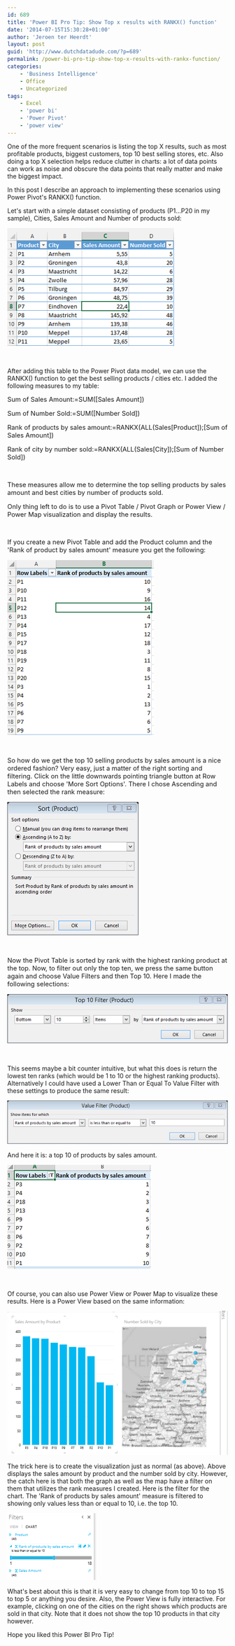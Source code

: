 ```yaml
---
id: 689
title: 'Power BI Pro Tip: Show Top x results with RANKX() function'
date: '2014-07-15T15:30:28+01:00'
author: 'Jeroen ter Heerdt'
layout: post
guid: 'http://www.dutchdatadude.com/?p=689'
permalink: /power-bi-pro-tip-show-top-x-results-with-rankx-function/
categories:
    - 'Business Intelligence'
    - Office
    - Uncategorized
tags:
    - Excel
    - 'power bi'
    - 'Power Pivot'
    - 'power view'
---
```


One of the more frequent scenarios is listing the top X results, such as most profitable products, biggest customers, top 10 best selling stores, etc. Also doing a top X selection helps reduce clutter in charts: a lot of data points can work as noise and obscure the data points that really matter and make the biggest impact.

In this post I describe an approach to implementing these scenarios using Power Pivot's RANKX() function.

Let's start with a simple dataset consisting of products (P1…P20 in my sample), Cities, Sales Amount and Number of products sold:

<img src="../wp-content/uploads/2014/06/062714_1043_PowerBIProT1.png" alt="" />

&nbsp;

After adding this table to the Power Pivot data model, we can use the RANKX() function to get the best selling products / cities etc. I added the following measures to my table:

<span style="font-size: 11pt;">Sum of Sales Amount:=SUM([Sales Amount])
</span>

<span style="font-size: 11pt;">Sum of Number Sold:=SUM([Number Sold])
</span>

<span style="font-size: 11pt;">Rank of products by sales amount:=RANKX(ALL(Sales[Product]);[Sum of Sales Amount])
</span>

<span style="font-size: 11pt;">Rank of city by number sold:=RANKX(ALL(Sales[City]);[Sum of Number Sold])
</span>

&nbsp;

<span style="font-size: 11pt;">These measures allow me to determine the top selling products by sales amount and best cities by number of products sold.
</span>

<span style="font-size: 11pt;">Only thing left to do is to use a Pivot Table / Pivot Graph or Power View / Power Map visualization and display the results.
</span>

&nbsp;

<span style="font-size: 11pt;">If you create a new Pivot Table and add the Product column and the 'Rank of product by sales amount' measure you get the following:
</span>

<img src="../wp-content/uploads/2014/06/062714_1043_PowerBIProT2.png" alt="" /><span style="font-size: 11pt;">
</span>

&nbsp;

<span style="font-size: 11pt;">So how do we get the top 10 selling products by sales amount is a nice ordered fashion? Very easy, just a matter of the right sorting and filtering. Click on the little downwards pointing triangle button at Row Labels and choose 'More Sort Options'. There I chose Ascending and then selected the rank measure:
</span>

<img src="../wp-content/uploads/2014/06/062714_1043_PowerBIProT3.png" alt="" /><span style="font-size: 11pt;">
</span>

&nbsp;

<span style="font-size: 11pt;">Now the Pivot Table is sorted by rank with the highest ranking product at the top. Now, to filter out only the top ten, we press the same button again and choose Value Filters and then Top 10. Here I made the following selections:
</span>

<img src="../wp-content/uploads/2014/06/062714_1043_PowerBIProT4.png" alt="" /><span style="font-size: 11pt;">
</span>

&nbsp;

This seems maybe a bit counter intuitive, but what this does is return the lowest ten ranks (which would be 1 to 10 or the highest ranking products). Alternatively I could have used a Lower Than or Equal To Value Filter with these settings to produce the same result:

<img src="../wp-content/uploads/2014/06/062714_1043_PowerBIProT5.png" alt="" />

And here it is: a top 10 of products by sales amount.

<img src="../wp-content/uploads/2014/06/062714_1043_PowerBIProT6.png" alt="" />

&nbsp;

Of course, you can also use Power View or Power Map to visualize these results. Here is a Power View based on the same information:

<img src="../wp-content/uploads/2014/06/062714_1043_PowerBIProT7.png" alt="" />

The trick here is to create the visualization just as normal (as above). Above displays the sales amount by product and the number sold by city. However, the catch here is that both the graph as well as the map have a filter on them that utilizes the rank measures I created. Here is the filter for the chart. The 'Rank of products by sales amount' measure is filtered to showing only values less than or equal to 10, i.e. the top 10.

<img src="../wp-content/uploads/2014/06/062714_1043_PowerBIProT8.png" alt="" />

What's best about this is that it is very easy to change from top 10 to top 15 to top 5 or anything you desire. Also, the Power View is fully interactive. For example, clicking on one of the cities on the right shows which products are sold in that city. Note that it does not show the top 10 products in that city however.

Hope you liked this Power BI Pro Tip!